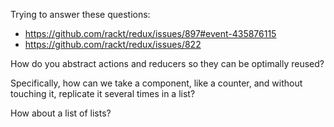 
Trying to answer these questions:

- https://github.com/rackt/redux/issues/897#event-435876115
- https://github.com/rackt/redux/issues/822

How do you abstract actions and reducers so they can be optimally reused?

Specifically, how can we take a component, like a counter, and without touching it, replicate it several times in a list?

How about a list of lists?

